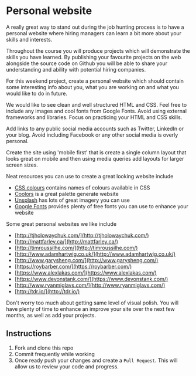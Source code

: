 # Personal website

A really great way to stand out during the job hunting process is to have a personal website where hiring managers can learn a bit more about your skills and interests.

Throughout the course you will produce projects which will demonstrate the skills you have learned. By publishing your favourite projects on the web alongside the source code on Github you will be able to share your understanding and ability with potential hiring companies.

For this weekend project, create a personal website which should contain some interesting info about you, what you are working on and what you would like to do in future.

We would like to see clean and well structured HTML and CSS. Feel free to include any images and cool fonts from Google Fonts. Avoid using external frameworks and libraries. Focus on practicing your HTML and CSS skills.

Add links to any public social media accounts such as Twitter, LinkedIn or your blog. Avoid including Facebook or any other social media is overly personal.

Create the site using 'mobile first' that is create a single column layout that looks great on mobile and then using media queries add layouts for larger screen sizes.

Neat resources you can use to create a great looking website include
- [CSS colours](https://www.quackit.com/css/css_color_codes.cfm) contains names of colours available in CSS
- [Coolors](http://coolors.co/) is a great palette generate website
- [Unsplash](https://unsplash.com/) has lots of great imagery you can use
- [Google Fonts](https://fonts.google.com/) provides plenty of free fonts you can use to enhance your website

Some great personal websites we like include

- [http://tjholowaychuk.com/](http://tjholowaychuk.com/)
- [http://mattfarley.ca/](http://mattfarley.ca/)
- [http://timroussilhe.com/](http://timroussilhe.com/)
- [http://www.adamhartwig.co.uk/](http://www.adamhartwig.co.uk/)
- [http://www.garysheng.com/](http://www.garysheng.com/)
- [https://roybarber.com/](https://roybarber.com/)
- [https://www.alexlakas.com/](https://www.alexlakas.com/)
- [https://www.devonstank.com/](https://www.devonstank.com/)
- [http://www.ryanmiglavs.com/](http://www.ryanmiglavs.com/)
- [http://tdr.io/](http://tdr.io/)

Don't worry too much about getting same level of visual polish. You will have plenty of time to enhance an improve your site over the next few months, as well as add your projects.

## Instructions

1. Fork and clone this repo
2. Commit frequently while working
3. Once ready push your changes and create a `Pull Request`. This will allow us to review your code and progress.
